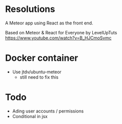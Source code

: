 # Resolutions

A Meteor app using React as the front end.

Based on Meteor & React for Everyone by LevelUpTuts
https://www.youtube.com/watch?v=B_HJCmoSvmc

# Docker container
- Use jtdv/ubuntu-meteor
  - still need to fix this

# Todo
- Ading user accounts / permissions
- Conditional in jsx

